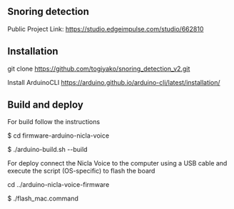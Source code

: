 
## Snoring detection

Public Project Link: https://studio.edgeimpulse.com/studio/662810

## Installation

git clone https://github.com/togiyako/snoring_detection_v2.git

Install ArduinoCLI https://arduino.github.io/arduino-cli/latest/installation/

## Build and  deploy

For build follow the instructions


$ cd firmware-arduino-nicla-voice

$ ./arduino-build.sh --build

For deploy connect the Nicla Voice to the computer using a USB cable and execute the script (OS-specific) to flash the board

cd ../arduino-nicla-voice-firmware

$ ./flash_mac.command 

